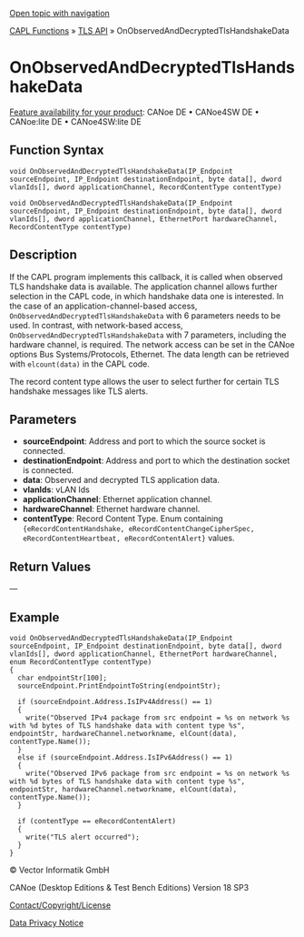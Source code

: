[Open topic with navigation](../../../../../CANoeDEFamily.htm#Topics/CAPLFunctions/TLSAPI/EventProcedures/CAPLfunctionOnObservedAndDecryptedTlsHandshakeData.md)

[CAPL Functions](../../CAPLfunctions.md) » [TLS API](../CAPLfunctionsTLSOverview.md) » OnObservedAndDecryptedTlsHandshakeData

# OnObservedAndDecryptedTlsHandshakeData

[Feature availability for your product](../../../Shared/FeatureAvailability.md): CANoe DE • CANoe4SW DE • CANoe:lite DE • CANoe4SW:lite DE

## Function Syntax

```plaintext
void OnObservedAndDecryptedTlsHandshakeData(IP_Endpoint sourceEndpoint, IP_Endpoint destinationEndpoint, byte data[], dword vlanIds[], dword applicationChannel, RecordContentType contentType)
```

```plaintext
void OnObservedAndDecryptedTlsHandshakeData(IP_Endpoint sourceEndpoint, IP_Endpoint destinationEndpoint, byte data[], dword vlanIds[], dword applicationChannel, EthernetPort hardwareChannel, RecordContentType contentType)
```

## Description

If the CAPL program implements this callback, it is called when observed TLS handshake data is available. The application channel allows further selection in the CAPL code, in which handshake data one is interested. In the case of an application-channel-based access, `OnObservedAndDecryptedTlsHandshakeData` with 6 parameters needs to be used. In contrast, with network-based access, `OnObservedAndDecryptedTlsHandshakeData` with 7 parameters, including the hardware channel, is required. The network access can be set in the CANoe options Bus Systems/Protocols, Ethernet. The data length can be retrieved with `elcount(data)` in the CAPL code.

The record content type allows the user to select further for certain TLS handshake messages like TLS alerts.

## Parameters

- **sourceEndpoint**: Address and port to which the source socket is connected.
- **destinationEndpoint**: Address and port to which the destination socket is connected.
- **data**: Observed and decrypted TLS application data.
- **vlanIds**: vLAN Ids
- **applicationChannel**: Ethernet application channel.
- **hardwareChannel**: Ethernet hardware channel.
- **contentType**: Record Content Type. Enum containing `{eRecordContentHandshake, eRecordContentChangeCipherSpec, eRecordContentHeartbeat, eRecordContentAlert}` values.

## Return Values

—

## Example

```plaintext
void OnObservedAndDecryptedTlsHandshakeData(IP_Endpoint sourceEndpoint, IP_Endpoint destinationEndpoint, byte data[], dword vlanIds[], dword applicationChannel, EthernetPort hardwareChannel, enum RecordContentType contentType)
{
  char endpointStr[100];
  sourceEndpoint.PrintEndpointToString(endpointStr);

  if (sourceEndpoint.Address.IsIPv4Address() == 1)
  {
    write("Observed IPv4 package from src endpoint = %s on network %s with %d bytes of TLS handshake data with content type %s", endpointStr, hardwareChannel.networkname, elCount(data), contentType.Name());
  }
  else if (sourceEndpoint.Address.IsIPv6Address() == 1)
  {
    write("Observed IPv6 package from src endpoint = %s on network %s with %d bytes of TLS handshake data with content type %s", endpointStr, hardwareChannel.networkname, elCount(data), contentType.Name());
  }

  if (contentType == eRecordContentAlert)
  {
    write("TLS alert occurred");
  }
}
```

© Vector Informatik GmbH

CANoe (Desktop Editions & Test Bench Editions) Version 18 SP3

[Contact/Copyright/License](../../../Shared/ContactCopyrightLicense.md)

[Data Privacy Notice](https://www.vector.com/int/en/company/get-info/privacy-policy/)
